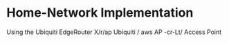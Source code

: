 # Home-Network Implementation
Using the Ubiquiti EdgeRouter X/r/ap
Ubiquiti / aws AP
-cr-Lt/ Access Point

